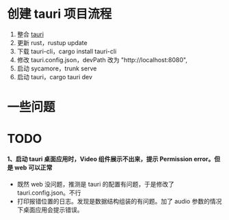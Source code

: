 # 创建 tauri 项目流程

1. 整合 [tauri](https://tauri.app/v1/guides/getting-started/setup/integrate/) 
2. 更新 rust，rustup update
3. 下载 tauri-cli，cargo install tauri-cli
4. 修改 tauri.config.json，devPath 改为 "http://localhost:8080",
5. 启动 sycamore，trunk serve
6. 启动 tauri，cargo tauri dev





# 一些问题

# TODO

#### 1、启动 tauri 桌面应用时，Video 组件展示不出来，提示 Permission error。但是 web 可以正常

* 既然 web 没问题，推测是 tauri 的配置有问题，于是修改了 tauri.config.json。不行
* 打印报错位置的日志。发现是数据结构组装的有问题。加了 audio 参数的情况下桌面应用会提示错误。